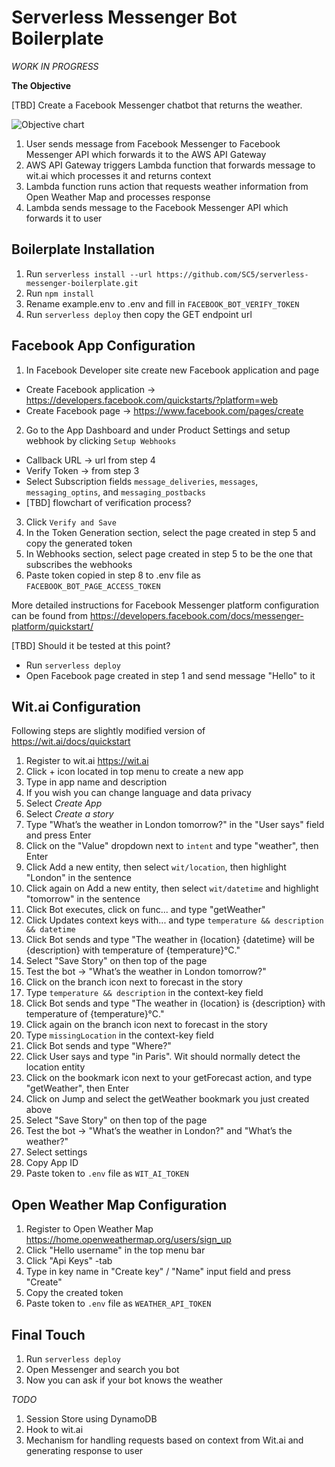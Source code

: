 # Serverless Messenger Bot Boilerplate

_WORK IN PROGRESS_

**The Objective**

[TBD] Create a Facebook Messenger chatbot that returns the weather.

![Objective chart](https://raw.githubusercontent.com/SC5/serverless-messenger-boilerplate/master/docs/serverless-messenger-bot.png)

1. User sends message from Facebook Messenger to Facebook Messenger API which forwards it to the AWS API Gateway
2. AWS API Gateway triggers Lambda function that forwards message to wit.ai which processes it and returns context
3. Lambda function runs action that requests weather information from Open Weather Map and processes response
4. Lambda sends message to the Facebook Messenger API which forwards it to user

## Boilerplate Installation

1. Run `serverless install --url https://github.com/SC5/serverless-messenger-boilerplate.git`
2. Run `npm install`
3. Rename example.env to .env and fill in `FACEBOOK_BOT_VERIFY_TOKEN`
4. Run `serverless deploy` then copy the GET endpoint url

## Facebook App Configuration

1. In Facebook Developer site create new Facebook application and page
  * Create Facebook application -> https://developers.facebook.com/quickstarts/?platform=web
  * Create Facebook page -> https://www.facebook.com/pages/create
2. Go to the App Dashboard and under Product Settings and setup webhook by clicking `Setup Webhooks`
  * Callback URL -> url from step 4
  * Verify Token -> from step 3
  * Select Subscription fields `message_deliveries`, `messages`, `messaging_optins`, and `messaging_postbacks`
  * [TBD] flowchart of verification process?
3. Click `Verify and Save`
4. In the Token Generation section, select the page created in step 5 and copy the generated token
5. In Webhooks section, select page created in step 5 to be the one that subscribes the webhooks
6. Paste token copied in step 8 to .env file as `FACEBOOK_BOT_PAGE_ACCESS_TOKEN`

More detailed instructions for Facebook Messenger platform configuration can be found from https://developers.facebook.com/docs/messenger-platform/quickstart/

[TBD] Should it be tested at this point?
- Run `serverless deploy`
- Open Facebook page created in step 1 and send message "Hello" to it

## Wit.ai Configuration

Following steps are slightly modified version of https://wit.ai/docs/quickstart

1. Register to wit.ai https://wit.ai
2. Click + icon located in top menu to create a new app
3. Type in app name and description
4. If you wish you can change language and data privacy
5. Select _Create App_
6. Select _Create a story_
7. Type "What’s the weather in London tomorrow?" in the "User says" field and press Enter
8. Click on the "Value" dropdown next to `intent` and type "weather", then Enter
9. Click Add a new entity, then select `wit/location`, then highlight "London" in the sentence
10. Click again on Add a new entity, then select `wit/datetime` and highlight "tomorrow" in the sentence
11. Click Bot executes, click on func... and type "getWeather"
12. Click Updates context keys with... and type `temperature && description && datetime`
13. Click Bot sends and type "The weather in {location} {datetime} will be {description} with temperature of {temperature}°C."
14. Select "Save Story" on then top of the page
15. Test the bot -> "What’s the weather in London tomorrow?"
16. Click on the branch icon next to forecast in the story
17. Type `temperature && description` in the context-key field
18. Click Bot sends and type "The weather in {location} is {description} with temperature of {temperature}°C."
20. Click again on the branch icon next to forecast in the story
21. Type `missingLocation` in the context-key field
22. Click Bot sends and type "Where?"
23. Click User says and type "in Paris". Wit should normally detect the location entity
24. Click on the bookmark icon next to your getForecast action, and type "getWeather", then Enter
25. Click on Jump and select the getWeather bookmark you just created above
26. Select "Save Story" on then top of the page
27. Test the bot -> "What’s the weather in London?" and "What’s the weather?"
28. Select settings
29. Copy App ID
30. Paste token to `.env` file as `WIT_AI_TOKEN`

## Open Weather Map Configuration

1. Register to Open Weather Map https://home.openweathermap.org/users/sign_up
2. Click "Hello username" in the top menu bar
3. Click "Api Keys" -tab
4. Type in key name in "Create key" / "Name" input field and press "Create"
5. Copy the created token
6. Paste token to `.env` file as `WEATHER_API_TOKEN`

## Final Touch

1. Run `serverless deploy`
2. Open Messenger and search you bot
3. Now you can ask if your bot knows the weather



_TODO_

1. Session Store using DynamoDB
2. Hook to wit.ai
3. Mechanism for handling requests based on context from Wit.ai and generating response to user
